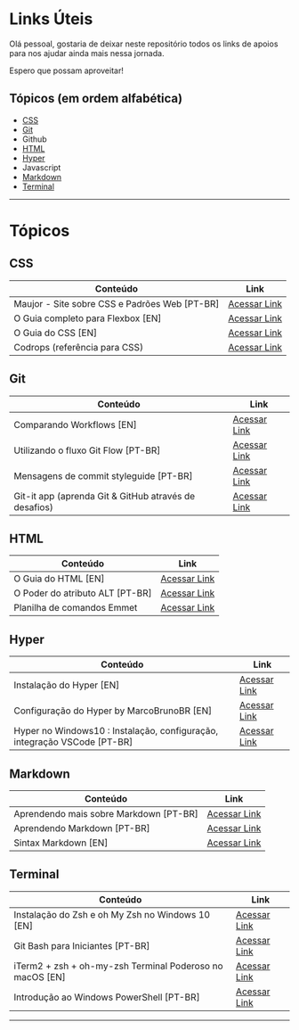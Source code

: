 # Links Úteis

Olá pessoal, gostaria de deixar neste repositório todos os links de apoios para nos ajudar ainda mais nessa jornada.

Espero que possam aproveitar!


## Tópicos (em ordem alfabética) 

* [CSS](#css)    
* [Git](#git)
* Github
* [HTML](#html)
* [Hyper](#hyper)
* Javascript
* [Markdown](#markdown)
* [Terminal](#terminal)

---

# Tópicos

## CSS

| Conteúdo                                                 | Link                  |
|----------------------------------------------------------|-----------------------|
| Maujor - Site sobre CSS e Padrões Web [PT-BR]                                  | [Acessar Link](https://www.maujor.com/ "Clique e acesse agora!") |
| O Guia completo para Flexbox [EN]                                  | [Acessar Link](https://css-tricks.com/snippets/css/a-guide-to-flexbox/ "Clique e acesse agora!") |
| O Guia do CSS [EN]                                  | [Acessar Link](https://cssreference.io/ "Clique e acesse agora!") |
| Codrops (referência para CSS) | [Acessar Link](https://tympanus.net/codrops/css_reference/) |

## Git

| Conteúdo                                                 | Link                  |
|----------------------------------------------------------|-----------------------|
| Comparando Workflows [EN]                                  | [Acessar Link](https://www.atlassian.com/git/tutorials/comparing-workflows "Clique e acesse agora!") |
| Utilizando o fluxo Git Flow [PT-BR]                                  | [Acessar Link](https://medium.com/trainingcenter/utilizando-o-fluxo-git-flow-e63d5e0d5e04 "Clique e acesse agora!") |
| Mensagens de commit styleguide [PT-BR] | [Acessar Link](https://gist.github.com/crissilvaeng/dfb5b14f8eb2c25df4fd8a49f4f03252 "Clique e acesse agora!")
| Git-it app (aprenda Git & GitHub através de desafios) | [Acessar Link](https://github.com/jlord/git-it-electron/blob/master/README.md "Clique e acesse agora!")

## HTML

| Conteúdo                                                 | Link                  |
|----------------------------------------------------------|-----------------------|
| O Guia do HTML [EN] | [Acessar Link](https://htmlreference.io/ "Clique e acesse agora!")
| O Poder do atributo ALT [PT-BR] | [Acessar Link](https://tableless.com.br/o-poder-do-atributo-alt/ "Clique e acesse agora!")
| Planilha de comandos Emmet | [Acessar Link](https://docs.emmet.io/cheat-sheet/)

## Hyper

| Conteúdo                                                 | Link                  |
|----------------------------------------------------------|-----------------------|
| Instalação do Hyper [EN]                                  | [Acessar Link](https://hyper.is/#installation "Clique e acesse agora!") |
| Configuração do Hyper by MarcoBrunoBR [EN]                                                | [Acessar Link](https://notepad.pw/share/06tx422h "Clique e acesse agora!") |
| Hyper no Windows10 : Instalação, configuração, integração VSCode [PT-BR]                                                | [Acessar Link](https://medium.com/@raphaelbernardoohlsen/hyper-no-windows10-instala%C3%A7%C3%A3o-configura%C3%A7%C3%A3o-integra%C3%A7%C3%A3o-vscode-cf80ad4a696d "Clique e acesse agora!") |

## Markdown

| Conteúdo                                                 | Link                  |
|----------------------------------------------------------|-----------------------|
| Aprendendo mais sobre Markdown [PT-BR]                                  | [Acessar Link](https://markdown.showmethecode.com.br "Clique e acesse agora!") |
| Aprendendo Markdown [PT-BR]                                  | [Acessar Link](https://blog.da2k.com.br/2015/02/08/aprenda-markdown/ "Clique e acesse agora!") |
| Sintax Markdown [EN]                                  | [Acessar Link](https://daringfireball.net/projects/markdown/syntax "Clique e acesse agora!") |

## Terminal

| Conteúdo                                                 | Link                  |
|----------------------------------------------------------|-----------------------|
| Instalação do Zsh e oh My Zsh no Windows 10 [EN]                                             | [Acessar Link](https://evdokimovm.github.io/windows/zsh/shell/syntax/highlighting/ohmyzsh/hyper/terminal/2017/02/24/how-to-install-zsh-and-oh-my-zsh-on-windows-10.html "Clique e acesse agora!") |
| Git Bash para Iniciantes [PT-BR]                                                | [Acessar Link](https://www.vivaolinux.com.br/artigo/Bash-O-interpretador-de-comandos "Clique e acesse agora!") |
| iTerm2 + zsh + oh-my-zsh Terminal Poderoso no macOS [EN]                                                | [Acessar Link](https://medium.com/ayuth/iterm2-zsh-oh-my-zsh-the-most-power-full-of-terminal-on-macos-bdb2823fb04c "Clique e acesse agora!") |
| Introdução ao Windows PowerShell [PT-BR]                                                | [Acessar Link](https://docs.microsoft.com/pt-br/powershell/scripting/getting-started/getting-started-with-windows-powershell?view=powershell-6 "Clique e acesse agora!") |

---
